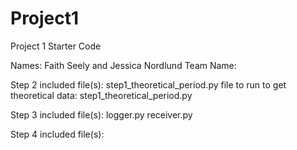 # Project1
Project 1 Starter Code

Names: Faith Seely and Jessica Nordlund
Team Name: 

Step 2 
  included file(s): step1_theoretical_period.py
  file to run to get theoretical data: step1_theoretical_period.py
  
Step 3
  included file(s): logger.py
                    receiver.py
                    
Step 4
  included file(s): 
